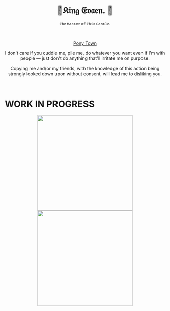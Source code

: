 <div align="center">

# 👑𝔎𝔦𝔫𝔤 𝔈𝔳𝔞𝔢𝔫. 👑
<font size="1"><b> 𝚃𝚑𝚎 𝙼𝚊𝚜𝚝𝚎𝚛 𝚘𝚏 𝚃𝚑𝚒𝚜 𝙲𝚊𝚜𝚝𝚕𝚎.</b></font>

<br>

<ins>Pony Town</ins>

</div>

<div align="center">
  <p>I don't care if you cuddle me, pile me, do whatever you want even if I'm with people — just don't do anything that'll irritate me on purpose.</p>
  <p>Copying me and/or my friends, with the knowledge of this action being strongly looked down upon without consent, will lead me to disliking you.</p>
</div>

<br>
<h1> WORK IN PROGRESS </h1>

<p align="center">
  <img src="https://lorcanaplayer.com/wp-content/uploads/2025/08/Beast-Gracious-Prince-Enchanted-Lorcana-Player.jpg" width="300" />
  <img src="https://cdn.dreamborn.ink/images/en/cards/007-136" width="300" />
</p>
